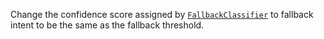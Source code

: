 Change the confidence score assigned by [`FallbackClassifier`](components.mdx#fallbackclassifier) to fallback intent to be the same as the fallback threshold.
